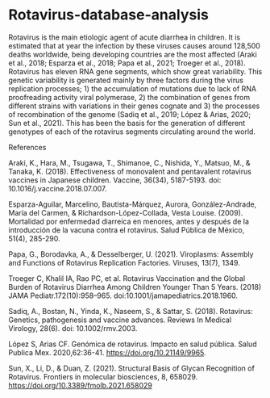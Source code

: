 # Rotavirus-database-analysis

Rotavirus is the main etiologic agent of acute diarrhea in children. It is estimated that at year the infection by these viruses causes around 128,500 deaths worldwide, being developing countries are the most affected (Araki et al., 2018; Esparza et al., 2018; Papa et al., 2021; Troeger et al., 2018). Rotavirus has eleven RNA gene segments, which show great variability. This genetic variability is generated mainly by three factors during the virus replication processes; 1) the accumulation of mutations due to lack of RNA proofreading activity viral polymerase, 2) the combination of genes from different strains with variations in their genes cognate and 3) the processes of recombination of the genome (Sadiq et al., 2019; López & Arias, 2020; Sun et al., 2021). This has been the basis for the generation of different genotypes of each of the rotavirus segments circulating around the world.

References 

  Araki, K., Hara, M., Tsugawa, T., Shimanoe, C., Nishida, Y., Matsuo, M., & Tanaka, K. (2018). Effectiveness of monovalent and pentavalent rotavirus vaccines in Japanese children. Vaccine, 36(34), 5187-5193. doi: 10.1016/j.vaccine.2018.07.007.
  
  Esparza-Aguilar, Marcelino, Bautista-Márquez, Aurora, González-Andrade, María del Carmen, & Richardson-López-Collada, Vesta Louise. (2009). Mortalidad por enfermedad diarreica en menores, antes y después de la introducción de la vacuna contra el rotavirus. Salud Pública de México, 51(4), 285-290.
  
  Papa, G., Borodavka, A., & Desselberger, U. (2021). Viroplasms: Assembly and Functions of Rotavirus Replication Factories. Viruses, 13(7), 1349.
  
  Troeger C, Khalil IA, Rao PC, et al. Rotavirus Vaccination and the Global Burden of Rotavirus Diarrhea Among Children Younger Than 5 Years. (2018) JAMA Pediatr.172(10):958–965. doi:10.1001/jamapediatrics.2018.1960.
  
  Sadiq, A., Bostan, N., Yinda, K., Naseem, S., & Sattar, S. (2018). Rotavirus: Genetics, pathogenesis and vaccine advances. Reviews In Medical Virology, 28(6). doi: 10.1002/rmv.2003.
  
  López S, Arias CF. Genómica de rotavirus. Impacto en salud pública. Salud Publica Mex. 2020,62:36-41. https://doi.org/10.21149/9965.
  
  Sun, X., Li, D., & Duan, Z. (2021). Structural Basis of Glycan Recognition of Rotavirus. Frontiers in molecular biosciences, 8, 658029. https://doi.org/10.3389/fmolb.2021.658029
